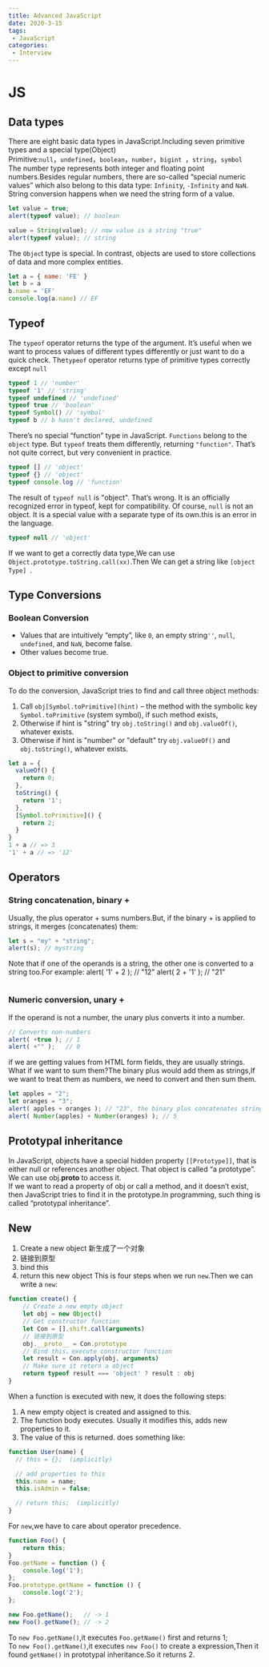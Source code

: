 ```yaml
---
title: Advanced JavaScript
date: 2020-3-15
tags:
 - JavaScript
categories: 
 - Interview
---
```



# JS

## Data types

There are eight basic data types in JavaScript.Including seven primitive types and a special type(Object)   
Primitive:`null`，`undefined`，`boolean`，`number`，`bigint `，`string`，`symbol`   
The number type represents both integer and floating point numbers.Besides regular numbers, there are so-called “special numeric values” which also belong to this data type: `Infinit`y, `-Infinity` and `NaN`.   
String conversion happens when we need the string form of a value.
```js
let value = true;
alert(typeof value); // boolean

value = String(value); // now value is a string "true"
alert(typeof value); // string
```
The `Objec`t type is special. In contrast, objects are used to store collections of data and more complex entities.
```js
let a = { name: 'FE' }
let b = a
b.name = 'EF'
console.log(a.name) // EF
```
## Typeof
The `typeof` operator returns the type of the argument. It’s useful when we want to process values of different types differently or just want to do a quick check.
The`typeof` operator returns type of primitive types correctly except `null`
```js
typeof 1 // 'number'
typeof '1' // 'string'
typeof undefined // 'undefined'
typeof true // 'boolean'
typeof Symbol() // 'symbol'
typeof b // b hasn't declared, undefined
```
There’s no special “function” type in JavaScript. `Functions` belong to the `object` type. But `typeof` treats them differently, returning `"function"`. That’s not quite correct, but very convenient in practice.
```js
typeof [] // 'object'
typeof {} // 'object'
typeof console.log // 'function'
```
The result of `typeof null` is "object". That’s wrong. It is an officially recognized error in typeof, kept for compatibility. Of course, `null` is not an object. It is a special value with a separate type of its own.this is an error in the language.
```js
typeof null // 'object'
```
If we want to get a correctly data type,We can use `Object.prototype.toString.call(xx)`.Then We can get a string like `[object Type] `.
## Type Conversions
### Boolean Conversion
* Values that are intuitively “empty”, like `0`, an empty string`''`, `null`, `undefined`, and `NaN`, become false.
* Other values become true.
### Object to primitive conversion
To do the conversion, JavaScript tries to find and call three object methods:
1. Call `obj[Symbol.toPrimitive](hint)` – the method with the symbolic key` Symbol.toPrimitive` (system symbol), if such method exists,
2. Otherwise if hint is "string"
try `obj.toString()` and `obj.valueOf()`, whatever exists.
3. Otherwise if hint is "number" or "default"
try `obj.valueOf()` and `obj.toString()`, whatever exists.
```js
let a = {
  valueOf() {
    return 0;
  },
  toString() {
    return '1';
  },
  [Symbol.toPrimitive]() {
    return 2;
  }
}
1 + a // => 3
'1' + a // => '12'
```
## Operators
### String concatenation, binary +
Usually, the plus operator + sums numbers.But, if the binary + is applied to strings, it merges (concatenates) them:
```js
let s = "my" + "string";
alert(s); // mystring
```
Note that if one of the operands is a string, the other one is converted to a string too.For example:
alert( '1' + 2 ); // "12"
alert( 2 + '1' ); // "21"
```js
```
### Numeric conversion, unary +
If the operand is not a number, the unary plus converts it into a number.
```js
// Converts non-numbers
alert( +true ); // 1
alert( +"" );   // 0
```
if we are getting values from HTML form fields, they are usually strings. What if we want to sum them?The binary plus would add them as strings,If we want to treat them as numbers, we need to convert and then sum them.
```js
let apples = "2";
let oranges = "3";
alert( apples + oranges ); // "23", the binary plus concatenates strings
alert( Number(apples) + Number(oranges) ); // 5
```
## Prototypal inheritance
In JavaScript, objects have a special hidden property `[[Prototype]]`, that is either null or references another object. That object is called “a prototype”.   
We can use obj.__proto__ to access it.   
If we want to read a property of obj or call a method, and it doesn’t exist, then JavaScript tries to find it in the prototype.In programming, such thing is called “prototypal inheritance”.
## New
1. Create a new object 新生成了一个对象
2. 链接到原型
3. bind this
4. return this new object 
This is four steps when we run `new`.Then we can write a `new`:
```js
function create() {
    // Create a new empty object
    let obj = new Object()
    // Get constructor function
    let Con = [].shift.call(arguments)
    // 链接到原型
    obj.__proto__ = Con.prototype
    // Bind this，execute constructor function
    let result = Con.apply(obj, arguments)
    // Make sure it retern a object
    return typeof result === 'object' ? result : obj
}
```
When a function is executed with new, it does the following steps:
1. A new empty object is created and assigned to this.
2. The function body executes. Usually it modifies this, adds new properties to it.
3. The value of this is returned.
does something like:
```js
function User(name) {
  // this = {};  (implicitly)

  // add properties to this
  this.name = name;
  this.isAdmin = false;

  // return this;  (implicitly)
}
```
For `new`,we have to care about operator precedence.
```js
function Foo() {
    return this;
}
Foo.getName = function () {
    console.log('1');
};
Foo.prototype.getName = function () {
    console.log('2');
};

new Foo.getName();   // -> 1
new Foo().getName(); // -> 2
```
To `new Foo.getName()`,it executes `Foo.getName()` first and returns 1;   
To `new Foo().getName()`,it executes `new Foo()` to create a expression,Then it found `getName()` in prototypal inheritance.So it returns 2.